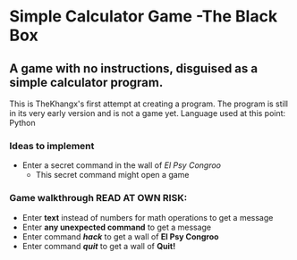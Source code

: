 # Simple Calculator Game -The Black Box
## A game with no instructions, disguised as a simple calculator program.
This is TheKhangx's first attempt at creating a program. The program is still in its very early version and is not a game yet.
Language used at this point: Python

### Ideas to implement
* Enter a secret command in the wall of _El Psy Congroo_
  * This secret command might open a game

### __Game walkthrough READ AT OWN RISK:__
* Enter __text__ instead of numbers for math operations to get a message
* Enter __any unexpected command__ to get a message
* Enter command ___hack___ to get a wall of __El Psy Congroo__
* Enter command ___quit___ to get a wall of __Quit!__



